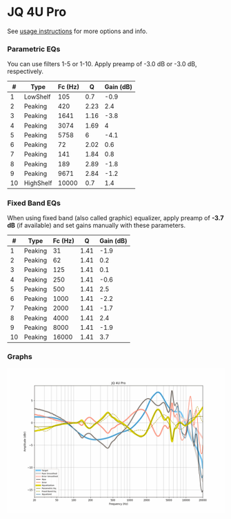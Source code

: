 # JQ 4U Pro
See [usage instructions](https://github.com/jaakkopasanen/AutoEq#usage) for more options and info.

### Parametric EQs
You can use filters 1-5 or 1-10. Apply preamp of -3.0 dB or -3.0 dB, respectively.

|   # | Type      |   Fc (Hz) |    Q |   Gain (dB) |
|-----|-----------|-----------|------|-------------|
|   1 | LowShelf  |       105 | 0.7  |        -0.9 |
|   2 | Peaking   |       420 | 2.23 |         2.4 |
|   3 | Peaking   |      1641 | 1.16 |        -3.8 |
|   4 | Peaking   |      3074 | 1.69 |         4   |
|   5 | Peaking   |      5758 | 6    |        -4.1 |
|   6 | Peaking   |        72 | 2.02 |         0.6 |
|   7 | Peaking   |       141 | 1.84 |         0.8 |
|   8 | Peaking   |       189 | 2.89 |        -1.8 |
|   9 | Peaking   |      9671 | 2.84 |        -1.2 |
|  10 | HighShelf |     10000 | 0.7  |         1.4 |

### Fixed Band EQs
When using fixed band (also called graphic) equalizer, apply preamp of **-3.7 dB** (if available) and set gains manually with these parameters.

|   # | Type    |   Fc (Hz) |    Q |   Gain (dB) |
|-----|---------|-----------|------|-------------|
|   1 | Peaking |        31 | 1.41 |        -1.9 |
|   2 | Peaking |        62 | 1.41 |         0.2 |
|   3 | Peaking |       125 | 1.41 |         0.1 |
|   4 | Peaking |       250 | 1.41 |        -0.6 |
|   5 | Peaking |       500 | 1.41 |         2.5 |
|   6 | Peaking |      1000 | 1.41 |        -2.2 |
|   7 | Peaking |      2000 | 1.41 |        -1.7 |
|   8 | Peaking |      4000 | 1.41 |         2.4 |
|   9 | Peaking |      8000 | 1.41 |        -1.9 |
|  10 | Peaking |     16000 | 1.41 |         3.7 |

### Graphs
![](./JQ%204U%20Pro.png)
